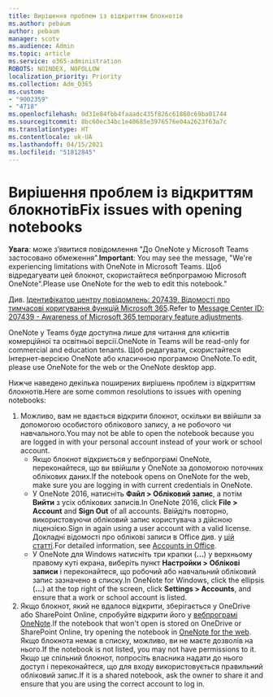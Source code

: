 ```yaml
---
title: Вирішення проблем із відкриттям блокнотів
ms.author: pebaum
author: pebaum
manager: scotv
ms.audience: Admin
ms.topic: article
ms.service: o365-administration
ROBOTS: NOINDEX, NOFOLLOW
localization_priority: Priority
ms.collection: Adm_O365
ms.custom:
- "9002359"
- "4718"
ms.openlocfilehash: 0d31e84fbb4faaadc435f826c61860c69ba01744
ms.sourcegitcommit: 8bc60ec34bc1e40685e3976576e04a2623f63a7c
ms.translationtype: HT
ms.contentlocale: uk-UA
ms.lasthandoff: 04/15/2021
ms.locfileid: "51812845"
---
```

# <a name="fix-issues-with-opening-notebooks"></a><span data-ttu-id="9bade-102">Вирішення проблем із відкриттям блокнотів</span><span class="sxs-lookup"><span data-stu-id="9bade-102">Fix issues with opening notebooks</span></span>

<span data-ttu-id="9bade-103">**Увага**: може з’явитися повідомлення "До OneNote у Microsoft Teams застосовано обмеження".</span><span class="sxs-lookup"><span data-stu-id="9bade-103">**Important**: You may see the message, "We're experiencing limitations with OneNote in Microsoft Teams.</span></span> <span data-ttu-id="9bade-104">Щоб відредагувати цей блокнот, скористайтеся вебпрограмою Microsoft OneNote".</span><span class="sxs-lookup"><span data-stu-id="9bade-104">Please use OneNote for the web to edit this notebook."</span></span>

<span data-ttu-id="9bade-105">Див. [Ідентифікатор центру повідомлень: 207439. Відомості про тимчасові коригування функцій Microsoft 365](https://admin.microsoft.com/Adminportal/Home?source=applauncher#MessageCenter?id=MC207439).</span><span class="sxs-lookup"><span data-stu-id="9bade-105">Refer to [Message Center ID: 207439 - Awareness of Microsoft 365 temporary feature adjustments](https://admin.microsoft.com/Adminportal/Home?source=applauncher#MessageCenter?id=MC207439).</span></span>

<span data-ttu-id="9bade-106">OneNote у Teams буде доступна лише для читання для клієнтів комерційної та освітньої версії.</span><span class="sxs-lookup"><span data-stu-id="9bade-106">OneNote in Teams will be read-only for commercial and education tenants.</span></span> <span data-ttu-id="9bade-107">Щоб редагувати, скористайтеся Інтернет-версією OneNote або класичною програмою OneNote.</span><span class="sxs-lookup"><span data-stu-id="9bade-107">To edit, please use OneNote for the web or the OneNote desktop app.</span></span>

<span data-ttu-id="9bade-108">Нижче наведено декілька поширених вирішень проблем із відкриттям блокнотів.</span><span class="sxs-lookup"><span data-stu-id="9bade-108">Here are some common resolutions to issues with opening notebooks:</span></span>

1. <span data-ttu-id="9bade-109">Можливо, вам не вдається відкрити блокнот, оскільки ви ввійшли за допомогою особистого облікового запису, а не робочого чи навчального.</span><span class="sxs-lookup"><span data-stu-id="9bade-109">You may not be able to open the notebook because you are logged in with your personal account instead of your work or school account.</span></span>
    - <span data-ttu-id="9bade-110">Якщо блокнот відкриється у вебпрограмі OneNote, переконайтеся, що ви ввійшли у OneNote за допомогою поточних облікових даних.</span><span class="sxs-lookup"><span data-stu-id="9bade-110">If the notebook opens on OneNote for the web, make sure you are logging in with current credentials in OneNote.</span></span>
    - <span data-ttu-id="9bade-111">У OneNote 2016, натисніть **Файл > Обліковий запис**, а потім **Вийти** з усіх облікових записів.</span><span class="sxs-lookup"><span data-stu-id="9bade-111">In OneNote 2016, click **File > Account** and **Sign Out** of all accounts.</span></span> <span data-ttu-id="9bade-112">Ввійдіть повторно, використовуючи обліковий запис користувача з дійсною ліцензією.</span><span class="sxs-lookup"><span data-stu-id="9bade-112">Sign in again using a user account with a valid license.</span></span> <span data-ttu-id="9bade-113">Докладні відомості про облікові записи в Office див. у [цій статті](https://support.office.com/article/accounts-in-office-628ea040-f265-49de-b986-be09c3ebf8a9).</span><span class="sxs-lookup"><span data-stu-id="9bade-113">For detailed information, see [Accounts in Office](https://support.office.com/article/accounts-in-office-628ea040-f265-49de-b986-be09c3ebf8a9).</span></span> 
    - <span data-ttu-id="9bade-114">У OneNote для Windows натисніть три крапки (**...**) у верхньому правому куті екрана, виберіть пункт **Настройки > Облікові записи** і переконайтеся, що робочий або навчальний обліковий запис зазначено в списку.</span><span class="sxs-lookup"><span data-stu-id="9bade-114">In OneNote for Windows, click the ellipsis (**…**) at the top right of the screen, click **Settings > Accounts**, and ensure that a work or school account is listed.</span></span> 
2. <span data-ttu-id="9bade-115">Якщо блокнот, який не вдалося відкрити, зберігається у OneDrive або SharePoint Online, спробуйте відкрити його у [вебпрограмі OneNote](https://onenote.com).</span><span class="sxs-lookup"><span data-stu-id="9bade-115">If the notebook that won't open is stored on OneDrive or SharePoint Online, try opening the notebook in [OneNote for the web](https://onenote.com).</span></span> <span data-ttu-id="9bade-116">Якщо блокнота немає в списку, можливо, ви не маєте дозволів на нього.</span><span class="sxs-lookup"><span data-stu-id="9bade-116">If the notebook is not listed, you may not have permissions to it.</span></span> <span data-ttu-id="9bade-117">Якщо це спільний блокнот, попросіть власника надати до нього доступ і переконайтеся, що для входу використовується правильний обліковий запис.</span><span class="sxs-lookup"><span data-stu-id="9bade-117">If it is a shared notebook, ask the owner to share it and ensure that you are using the correct account to log in.</span></span>
